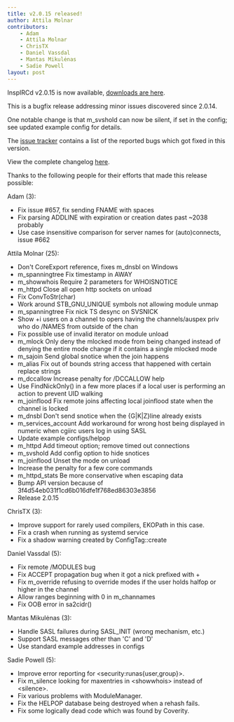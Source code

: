 ```yaml
---
title: v2.0.15 released!
author: Attila Molnar
contributors:
    - Adam 
    - Attila Molnar
    - ChrisTX
    - Daniel Vassdal
    - Mantas Mikulėnas
    - Sadie Powell
layout: post
---
```


InspIRCd v2.0.15 is now available, [downloads are here](https://github.com/inspircd/inspircd/releases/tag/v2.0.15).


This is a bugfix release addressing minor issues discovered since 2.0.14.

<!--more-->

One notable change is that m_svshold can now be silent, if set in the config; see updated example config for details.


The [issue tracker](https://github.com/inspircd/inspircd/issues?milestone=12&state=closed) contains a list of the reported bugs which got fixed in this version.


View the complete changelog [here](https://github.com/inspircd/inspircd/compare/v2.0.14...v2.0.15).


Thanks to the following people for their efforts that made this release possible:


Adam (3):

  - Fix issue #657, fix sending FNAME with spaces
  - Fix parsing ADDLINE with expiration or creation dates past ~2038 probably
  - Use case insensitive comparison for server names for (auto)connects, issue #662

Attila Molnar (25):

  - Don't CoreExport reference, fixes m_dnsbl on Windows
  - m_spanningtree Fix timestamp in AWAY
  - m_showwhois Require 2 parameters for WHOISNOTICE
  - m_httpd Close all open http sockets on unload
  - Fix ConvToStr(char)
  - Work around STB_GNU_UNIQUE symbols not allowing module unmap
  - m_spanningtree Fix nick TS desync on SVSNICK
  - Show +i users on a channel to opers having the channels/auspex priv who do /NAMES from outside of the chan
  - Fix possible use of invalid iterator on module unload
  - m_mlock Only deny the mlocked mode from being changed instead of denying the entire mode change if it contains a single mlocked mode
  - m_sajoin Send global snotice when the join happens
  - m_alias Fix out of bounds string access that happened with certain replace strings
  - m_dccallow Increase penalty for /DCCALLOW help
  - Use FindNickOnly() in a few more places if a local user is performing an action to prevent UID walking
  - m_joinflood Fix remote joins affecting local joinflood state when the channel is locked
  - m_dnsbl Don't send snotice when the {G|K|Z}line already exists
  - m_services_account Add workaround for wrong host being displayed in numeric when cgiirc users log in using SASL
  - Update example configs/helpop
  - m_httpd Add timeout option; remove timed out connections
  - m_svshold Add config option to hide snotices
  - m_joinflood Unset the mode on unload
  - Increase the penalty for a few core commands
  - m_httpd_stats Be more conservative when escaping data
  - Bump API version because of 3f4d54eb031f1cd6b016dfe1f768ed86303e3856
  - Release 2.0.15

ChrisTX (3):

  - Improve support for rarely used compilers, EKOPath in this case.
  - Fix a crash when running as systemd service
  - Fix a shadow warning created by ConfigTag::create

Daniel Vassdal (5):

  - Fix remote /MODULES bug
  - Fix ACCEPT propagation bug when it got a nick prefixed with +
  - Fix m_override refusing to override modes if the user holds halfop or higher in the channel
  - Allow ranges beginning with 0 in m_channames
  - Fix OOB error in sa2cidr()

Mantas Mikulėnas (3):

  - Handle SASL failures during SASL_INIT (wrong mechanism, etc.)
  - Support SASL messages other than 'C' and 'D'
  - Use standard example addresses in configs

Sadie Powell (5):

  - Improve error reporting for &lt;security:runas{user,group}&gt;.
  - Fix m_silence looking for maxentries in &lt;showwhois&gt; instead of &lt;silence&gt;.
  - Fix various problems with ModuleManager.
  - Fix the HELPOP database being destroyed when a rehash fails.
  - Fix some logically dead code which was found by Coverity.
